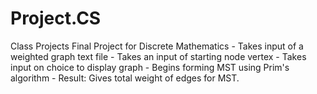 # Project.CS
   Class Projects
      Final Project for Discrete Mathematics
       - Takes input of a weighted graph text file
       - Takes an input of starting node vertex
       - Takes input on choice to display graph
       - Begins forming MST using Prim's algorithm
       - Result: Gives total weight of edges for MST.

